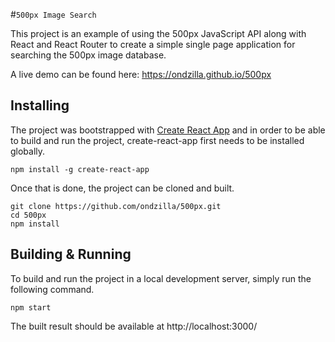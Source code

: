 #`500px Image Search`

This project is an example of using the 500px JavaScript API along with React and React Router to create a simple single page application for searching the 500px image database.

A live demo can be found here: https://ondzilla.github.io/500px

## Installing
The project was bootstrapped with [Create React App](https://github.com/facebookincubator/create-react-app) and in order to be able to build and run the project, create-react-app first needs to be installed globally.
```
npm install -g create-react-app
```

Once that is done, the project can be cloned and built.
```
git clone https://github.com/ondzilla/500px.git
cd 500px
npm install
```
## Building & Running
To build and run the project in a local development server, simply run the following command.
```
npm start
```

The built result should be available at http://localhost:3000/
